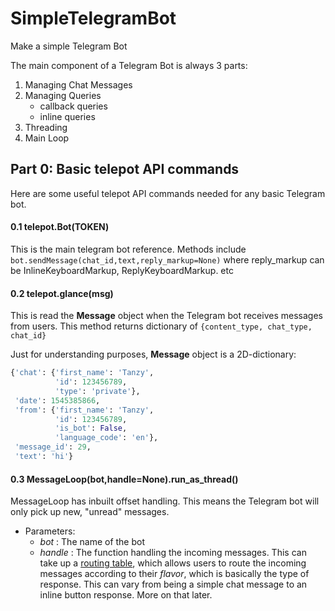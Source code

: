 # SimpleTelegramBot
Make a simple Telegram Bot

The main component of a Telegram Bot is always 3 parts:
1) Managing Chat Messages
2) Managing Queries
    - callback queries
    - inline queries
3) Threading
4) Main Loop

## Part 0: Basic telepot API commands

Here are some useful telepot API commands needed for any basic Telegram bot.

#### 0.1 telepot.Bot(TOKEN)

This is the main telegram bot reference.
Methods include ```bot.sendMessage(chat_id,text,reply_markup=None)``` where reply_markup can be InlineKeyboardMarkup, ReplyKeyboardMarkup. etc

#### 0.2 telepot.glance(msg)

This is read the **Message** object when the Telegram bot receives messages from users. This method returns dictionary of ```{content_type, chat_type, chat_id}```

Just for understanding purposes, **Message** object is a 2D-dictionary:
```python
{'chat': {'first_name': 'Tanzy',
          'id': 123456789, 
          'type': 'private'},
 'date': 1545385866,
 'from': {'first_name': 'Tanzy',
          'id': 123456789,
          'is_bot': False,
          'language_code': 'en'},
 'message_id': 29,
 'text': 'hi'}
```

#### 0.3 MessageLoop(bot,handle=None).run_as_thread()

MessageLoop has inbuilt offset handling. This means the Telegram bot will only pick up new, "unread" messages.
- Parameters:
    - *bot* : The name of the bot
    - *handle* : The function handling the incoming messages. This can take up a <u>routing table</u>, which allows users to route the incoming messages according to their *flavor*, which is basically the type of response. This can vary from being a simple chat message to an inline button response. More on that later.


